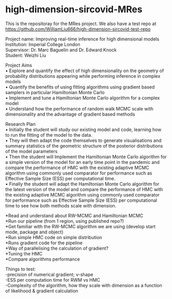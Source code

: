 # high-dimension-sircovid-MRes
This is the repositoray for the MRes project. We also have a test repo at https://github.com/WilliamLiu666/high-dimension-sircovid-test-repo

Project name: Improving real-time inference for high dimensional models\
Institution: Imperial College London\
Supervisor: Dr. Marc Baguelin and Dr. Edward Knock\
Student: Weizhi Liu


Project Aims\
   • Explore and quantify the effect of high dimensionality on the geometry of probability distributions appearing while performing inference in complex models\
   • Quantify the benefits of using fitting algorithms using gradient based samplers in particular Hamiltonian Monte Carlo\
   • Implement and tune a Hamiltonian Monte Carlo algorithm for a complex model\
   • Understand how the performance of random walk MCMC scale with dimensionality and the advantage of gradient based methods

Research Plan\
   • Initially the student will study our existing model and code, learning how to run the fitting of the model to the data.\
   • They will then adapt the code themselves to generate visualisations and summary statistics of the geometric structure of the posterior distributions of the model parameters\
   • Then the student will Implement the Hamiltonian Monte Carlo algorithm for a simple version of the model for an early time point in the pandemic and compare the performance of HMC with the existing adaptive MCMC algorithm using commonly used comparator for performance such as Effective Sample Size (ESS) per computational time.\
   • Finally the student will adapt the Hamiltonian Monte Carlo algorithm for the latest version of the model and compare the performance of HMC with the existing adaptive MCMC algorithm using commonly used comparator for performance such as Effective Sample Size (ESS) per computational time to see how both methods scale with dimension.

*Read and understand about RW-MCMC and Hamiltonian MCMC\
*Run our pipeline (from 1 region, using published repo?)\
*Get familiar with the RW-MCMC algorithm we are using (develop start mode, package and object)\
*Run simple HMC code on simple distribution\
*Runs gradient code for the pipeline\
*Way of parallelising the calculation of gradient?\
*Tuning the HMC\
*Compare algorithms performance


Things to test:\
-precision of numerical gradient; v-shape\
-ESS per computation time for RWM vs HMC\
-Complexity of the algorithm, how they scale with dimension as a function of likelihood & gradient calculation
